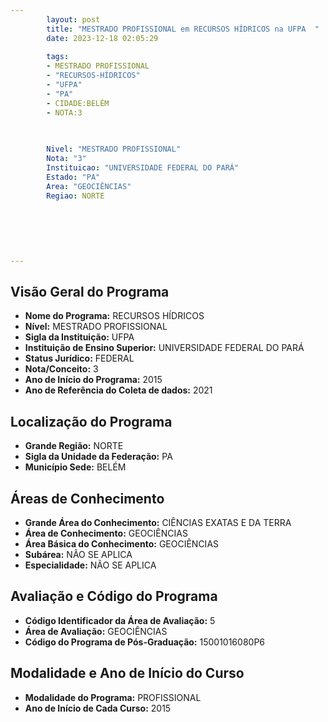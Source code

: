 ```yaml
---
        layout: post
        title: "MESTRADO PROFISSIONAL em RECURSOS HÍDRICOS na UFPA  "
        date: 2023-12-18 02:05:29
     
        tags:
        - MESTRADO PROFISSIONAL
        - "RECURSOS-HÍDRICOS"
        - "UFPA"
        - "PA"
        - CIDADE:BELÉM
        - NOTA:3
        
       

        Nivel: "MESTRADO PROFISSIONAL"
        Nota: "3"
        Instituicao: "UNIVERSIDADE FEDERAL DO PARÁ"
        Estado: "PA"
        Area: "GEOCIÊNCIAS"
        Regiao: NORTE
        
        
        
        
        
        
---
```

## Visão Geral do Programa
- **Nome do Programa:** RECURSOS HÍDRICOS
- **Nível:** MESTRADO PROFISSIONAL
- **Sigla da Instituição:** UFPA
- **Instituição de Ensino Superior:** UNIVERSIDADE FEDERAL DO PARÁ
- **Status Jurídico:** FEDERAL
- **Nota/Conceito:** 3
- **Ano de Início do Programa:** 2015
- **Ano de Referência do Coleta de dados:** 2021

## Localização do Programa
- **Grande Região:** NORTE
- **Sigla da Unidade da Federação:** PA
- **Município Sede:** BELÉM

## Áreas de Conhecimento
- **Grande Área do Conhecimento:** CIÊNCIAS EXATAS E DA TERRA
- **Área de Conhecimento:** GEOCIÊNCIAS
- **Área Básica do Conhecimento:** GEOCIÊNCIAS
- **Subárea:** NÃO SE APLICA
- **Especialidade:** NÃO SE APLICA

## Avaliação e Código do Programa
- **Código Identificador da Área de Avaliação:** 5
- **Área de Avaliação:** GEOCIÊNCIAS
- **Código do Programa de Pós-Graduação:** 15001016080P6


## Modalidade e Ano de Início do Curso
- **Modalidade do Programa:** PROFISSIONAL
- **Ano de Início de Cada Curso:** 2015

